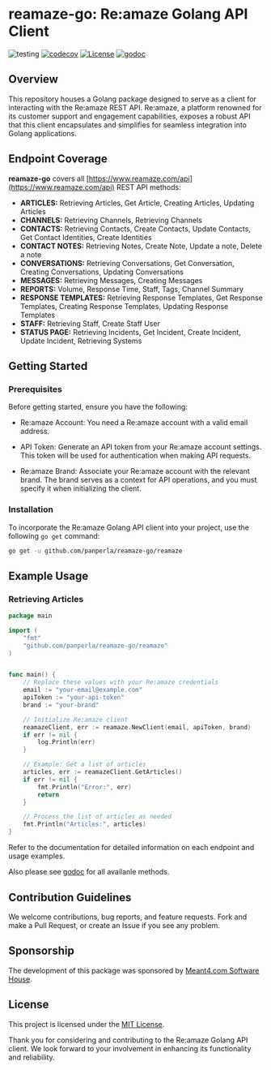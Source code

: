 # reamaze-go: Re:amaze Golang API Client

![testing](https://github.com/panperla/reamaze-go/actions/workflows/tests.yml/badge.svg)
[![codecov](https://codecov.io/gh/panperla/reamaze-go/graph/badge.svg?token=R6888TMAL6)](https://codecov.io/gh/panperla/reamaze-go)
[![License](https://img.shields.io/github/license/panperla/reamaze-go)](https://github.com/panperla/reamaze-go/blob/main/LICENSE)
[![godoc](https://godoc.org/github.com/panperla/reamaze-go?status.svg)](https://pkg.go.dev/github.com/panperla/reamaze-go@v0.0.0-20240116210523-dc1b94da3bce/reamaze)

## Overview

This repository houses a Golang package designed to serve as a client for interacting with the Re:amaze REST API. Re:amaze, a platform renowned for its customer support and engagement capabilities, exposes a robust API that this client encapsulates and simplifies for seamless integration into Golang applications.

## Endpoint Coverage

**reamaze-go** covers all [https://www.reamaze.com/api](https://www.reamaze.com/api) REST API methods:

- **ARTICLES:** Retrieving Articles, Get Article, Creating Articles, Updating Articles
- **CHANNELS:** Retrieving Channels, Retrieving Channels
- **CONTACTS:** Retrieving Contacts, Create Contacts, Update Contacts, Get Contact Identities, Create Identities
- **CONTACT NOTES:** Retrieving Notes, Create Note, Update a note, Delete a note
- **CONVERSATIONS:** Retrieving Conversations, Get Conversation, Creating Conversations, Updating Conversations
- **MESSAGES:** Retrieving Messages, Creating Messages
- **REPORTS:** Volume, Response Time, Staff, Tags, Channel Summary
- **RESPONSE TEMPLATES:** Retrieving Response Templates, Get Response Templates, Creating Response Templates, Updating Response Templates
- **STAFF:** Retrieving Staff, Create Staff User
- **STATUS PAGE:** Retrieving Incidents, Get Incident, Create Incident, Update Incident, Retrieving Systems

## Getting Started

### Prerequisites
Before getting started, ensure you have the following:

- Re:amaze Account: You need a Re:amaze account with a valid email address.

- API Token: Generate an API token from your Re:amaze account settings. This token will be used for authentication when making API requests.

- Re:amaze Brand: Associate your Re:amaze account with the relevant brand. The brand serves as a context for API operations, and you must specify it when initializing the client.

### Installation

To incorporate the Re:amaze Golang API client into your project, use the following `go get` command:

```bash
go get -u github.com/panperla/reamaze-go/reamaze
```

## Example Usage

### Retrieving Articles

```go
package main

import (
	"fmt"
	"github.com/panperla/reamaze-go/reamaze"
)


func main() {
    // Replace these values with your Re:amaze credentials
    email := "your-email@example.com"
    apiToken := "your-api-token"
    brand := "your-brand"

    // Initialize Re:amaze client
    reamazeClient, err := reamaze.NewClient(email, apiToken, brand)
    if err != nil {
		log.Println(err)
	}

    // Example: Get a list of articles
    articles, err := reamazeClient.GetArticles()
    if err != nil {
		fmt.Println("Error:", err)
		return
	}

    // Process the list of articles as needed
	fmt.Println("Articles:", articles)
}
```

Refer to the documentation for detailed information on each endpoint and usage examples.

Also please see [godoc](https://pkg.go.dev/github.com/panperla/reamaze-go@v0.0.0-20240116210523-dc1b94da3bce/reamaze) for all availanle methods. 

## Contribution Guidelines

We welcome contributions, bug reports, and feature requests. Fork and make a Pull Request, or create an Issue if you see any problem.

## Sponsorship

The development of this package was sponsored by [Meant4.com Software House](https://meant4.com/?utm_source=github_reamaze).

## License

This project is licensed under the [MIT License](LICENSE).

Thank you for considering and contributing to the Re:amaze Golang API client. We look forward to your involvement in enhancing its functionality and reliability.